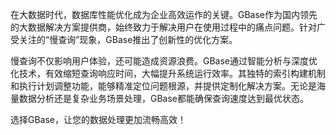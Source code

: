 在大数据时代，数据库性能优化成为企业高效运作的关键。GBase作为国内领先的大数据解决方案提供商，始终致力于解决用户在使用过程中的痛点问题。针对广受关注的“慢查询”现象，GBase推出了创新性的优化方案。

慢查询不仅影响用户体验，还可能造成资源浪费。GBase通过智能分析与深度优化技术，有效缩短查询响应时间，大幅提升系统运行效率。其独特的索引构建机制和执行计划调整功能，能够精准定位问题根源，并提供定制化解决方案。无论是海量数据分析还是复杂业务场景处理，GBase都能确保查询速度达到最优状态。

选择GBase，让您的数据处理更加流畅高效！